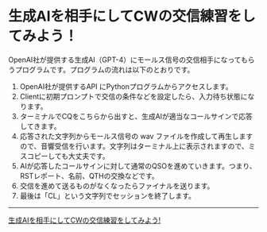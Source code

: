 # 生成AIを相手にしてCWの交信練習をしてみよう！

OpenAI社が提供する生成AI（GPT-4）にモールス信号の交信相手になってもらうプログラムです。プログラムの流れは以下のとおりです。

1. OpenAI社が提供するAPI にPythonプログラムからアクセスします。
1. Clientに初期プロンプトで交信の条件などを設定したら、入力待ち状態になります。
1. ターミナルでCQをこちらから出すと、生成AIが適当なコールサインで応答してきます。
1. 応答された文字列からモールス信号の wav ファイルを作成して再生しますので、音響受信を行います。文字列はターミナル上に表示されますので、ミスコピーしても大丈夫です。
1. AIが応答したコールサインに対して通常のQSOを進めていきます。つまり、RSTレポート、名前、QTHの交換などです。
1. 交信を進めて送るものがなくなったらファイナルを送ります。
1. 最後は「CL」という文字列でセッションを終了します。

---

[生成AIを相手にしてCWの交信練習をしてみよう!](https://www.fbnews.jp/202408/special2/ "")

